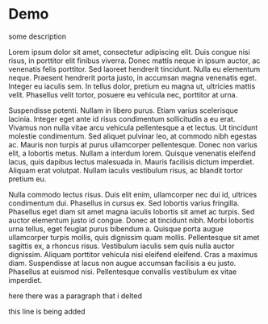 # Demo

some description

Lorem ipsum dolor sit amet, consectetur adipiscing elit. Duis congue nisi risus, in porttitor elit finibus viverra. Donec mattis neque in ipsum auctor, ac venenatis felis porttitor. Sed laoreet hendrerit tincidunt. Nulla eu elementum neque. Praesent hendrerit porta justo, in accumsan magna venenatis eget. Integer eu iaculis sem. In tellus dolor, pretium eu magna ut, ultricies mattis velit. Phasellus velit tortor, posuere eu vehicula nec, porttitor at urna.

Suspendisse potenti. Nullam in libero purus. Etiam varius scelerisque lacinia. Integer eget ante id risus condimentum sollicitudin a eu erat. Vivamus non nulla vitae arcu vehicula pellentesque a et lectus. Ut tincidunt molestie condimentum. Sed aliquet pulvinar leo, at commodo nibh egestas ac. Mauris non turpis at purus ullamcorper pellentesque. Donec non varius elit, a lobortis metus. Nullam a interdum lorem. Quisque venenatis eleifend lacus, quis dapibus lectus malesuada in. Mauris facilisis dictum imperdiet. Aliquam erat volutpat. Nullam iaculis vestibulum risus, ac blandit tortor pretium eu.



Nulla commodo lectus risus. Duis elit enim, ullamcorper nec dui id, ultrices condimentum dui. Phasellus in cursus ex. Sed lobortis varius fringilla. Phasellus eget diam sit amet magna iaculis lobortis sit amet ac turpis. Sed auctor elementum justo id congue. Donec at tincidunt nibh. Morbi lobortis urna tellus, eget feugiat purus bibendum a. Quisque porta augue ullamcorper turpis mollis, quis dignissim quam mollis. Pellentesque sit amet sagittis ex, a rhoncus risus. Vestibulum iaculis sem quis nulla auctor dignissim. Aliquam porttitor vehicula nisi eleifend eleifend. Cras a maximus diam. Suspendisse at lacus non augue accumsan facilisis a eu justo. Phasellus at euismod nisi. Pellentesque convallis vestibulum ex vitae imperdiet.

here there was a paragraph that i delted 


this line is being added 
